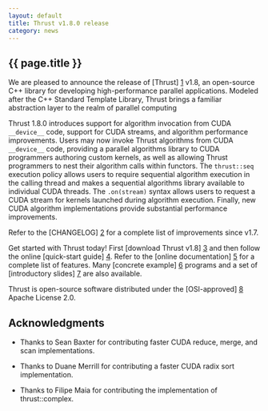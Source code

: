 ```yaml
---
layout: default
title: Thrust v1.8.0 release
category: news
---
```

## {{ page.title }} ##

We are pleased to announce the release of [Thrust] [1] v1.8, an open-source C++ library for
developing high-performance parallel applications. Modeled after the C++ Standard Template
Library, Thrust brings a familiar abstraction layer to the realm of parallel computing

Thrust 1.8.0 introduces support for algorithm invocation from CUDA `__device__` code, support
for CUDA streams, and algorithm performance improvements. Users may now invoke Thrust algorithms
from CUDA `__device__` code, providing a parallel algorithms library to CUDA programmers
authoring custom kernels, as well as allowing Thrust programmers to nest their algorithm calls
within functors. The `thrust::seq` execution policy allows users to require sequential algorithm
execution in the calling thread and makes a sequential algorithms library available to individual
CUDA threads. The `.on(stream)` syntax allows users to request a CUDA stream for kernels launched
during algorithm execution. Finally, new CUDA algorithm implementations provide substantial
performance improvements.

Refer to the [CHANGELOG] [2] for a complete list of improvements since v1.7.

Get started with Thrust today! First [download Thrust v1.8] [3] and then follow the online
[quick-start guide] [4]. Refer to the [online documentation] [5] for a complete list of features.
Many [concrete example] [6] programs and a set of [introductory slides] [7] are also available.

Thrust is open-source software distributed under the [OSI-approved] [8] Apache License 2.0.

Acknowledgments
---------------
* Thanks to Sean Baxter for contributing faster CUDA reduce, merge, and scan implementations.
* Thanks to Duane Merrill for contributing a faster CUDA radix sort implementation.
* Thanks to Filipe Maia for contributing the implementation of thrust::complex.

  [1]: http://github.com/thrust/thrust
  [2]: http://github.com/thrust/thrust/blob/master/CHANGELOG
  [3]: http://github.com/thrust/thrust/releases/download/1.8.0/thrust-1.8.0.zip
  [4]: http://github.com/thrust/thrust/wiki/Quick-Start-Guide
  [5]: http://thrust.github.io/doc/modules.html 
  [6]: http://github.com/thrust/thrust/releases/download/1.8.0/examples-1.8.zip
  [7]: http://thrust.googlecode.com/files/An%20Introduction%20To%20Thrust.pdf
  [8]: http://www.opensource.org/licenses/apache2.0.php

